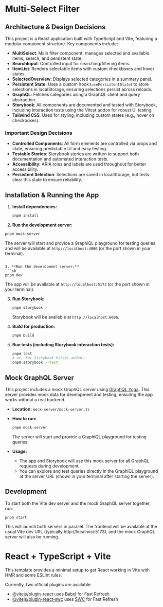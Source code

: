 # Multi-Select Filter

## Architecture & Design Decisions

This project is a React application built with TypeScript and Vite, featuring a modular component structure. Key components include:

- **MultiSelect**: Main filter component, manages selected and available items, search, and persistent state.
- **SearchInput**: Controlled input for searching/filtering items.
- **ItemList**: Renders selectable items with custom checkboxes and hover states.
- **SelectedOverview**: Displays selected categories in a summary panel.
- **Persistent State**: Uses a custom hook (`usePersistentState`) to store selections in localStorage, ensuring selections persist across reloads.
- **GraphQL**: Fetches categories using a GraphQL client and query abstraction.
- **Storybook**: All components are documented and tested with Storybook, including interaction tests using the Vitest addon for robust UI testing.
- **Tailwind CSS**: Used for styling, including custom states (e.g., hover on checkboxes).

### Important Design Decisions

- **Controlled Components**: All form elements are controlled via props and state, ensuring predictable UI and easy testing.
- **Testable Stories**: Storybook stories are written to support both documentation and automated interaction tests.
- **Accessibility**: ARIA roles and labels are used throughout for better accessibility.
- **Persistent Selection**: Selections are saved in localStorage, but tests clear this state to ensure reliability.

## Installation & Running the App

1. **Install dependencies:**

   ```sh
   pnpm install

   ```

2. **Run the development server:**

```sh
pnpm mock-server
```

The server will start and provide a GraphiQL playground for testing queries and will be available at `http://localhost:4000` (or the port shown in your terminal).

````

3. **Run the development server:**
```sh
pnpm dev
````

The app will be available at `http://localhost:5173` (or the port shown in your terminal).

3. **Run Storybook:**

   ```sh
   pnpm storybook
   ```

   Storybook will be available at `http://localhost:6006`.

4. **Build for production:**

   ```sh
   pnpm build
   ```

5. **Run tests (including Storybook interaction tests):**
   ```sh
   pnpm test
   # or, for Storybook Vitest addon:
   pnpm storybook --test
   ```

## Mock GraphQL Server

This project includes a mock GraphQL server using [GraphQL Yoga](https://the-guild.dev/graphql/yoga-server). This server provides mock data for development and testing, ensuring the app works without a real backend.

- **Location:** `mock-server/mock-server.ts`
- **How to run:**

  ```sh
  pnpm mock-server
  ```

  The server will start and provide a GraphiQL playground for testing queries.

- **Usage:**
  - The app and Storybook will use this mock server for all GraphQL requests during development.
  - You can explore and test queries directly in the GraphiQL playground at the server URL (shown in your terminal after starting the server).

## Development

To start both the Vite dev server and the mock GraphQL server together, run:

```
pnpm start
```

This will launch both servers in parallel. The frontend will be available at the usual Vite dev URL (typically http://localhost:5173), and the mock GraphQL server will also be running.

# React + TypeScript + Vite

This template provides a minimal setup to get React working in Vite with HMR and some ESLint rules.

Currently, two official plugins are available:

- [@vitejs/plugin-react](https://github.com/vitejs/vite-plugin-react/blob/main/packages/plugin-react) uses [Babel](https://babeljs.io/) for Fast Refresh
- [@vitejs/plugin-react-swc](https://github.com/vitejs/vite-plugin-react/blob/main/packages/plugin-react-swc) uses [SWC](https://swc.rs/) for Fast Refresh
